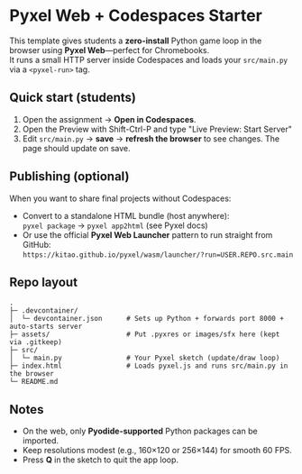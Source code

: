 # Pyxel Web + Codespaces Starter

This template gives students a **zero-install** Python game loop in the browser using **Pyxel Web**—perfect for Chromebooks.  
It runs a small HTTP server inside Codespaces and loads your `src/main.py` via a `<pyxel-run>` tag.

## Quick start (students)
1. Open the assignment → **Open in Codespaces**.
2. Open the Preview with Shift-Ctrl-P and type "Live Preview: Start Server"
3. Edit `src/main.py` → **save** → **refresh the browser** to see changes. The page should update on save.

## Publishing (optional)
When you want to share final projects without Codespaces:
- Convert to a standalone HTML bundle (host anywhere):  
  `pyxel package` → `pyxel app2html` (see Pyxel docs)
- Or use the official **Pyxel Web Launcher** pattern to run straight from GitHub:  
  `https://kitao.github.io/pyxel/wasm/launcher/?run=USER.REPO.src.main`

## Repo layout
```
.
├─ .devcontainer/
│  └─ devcontainer.json      # Sets up Python + forwards port 8000 + auto-starts server
├─ assets/                   # Put .pyxres or images/sfx here (kept via .gitkeep)
├─ src/
│  └─ main.py                # Your Pyxel sketch (update/draw loop)
├─ index.html                # Loads pyxel.js and runs src/main.py in the browser
└─ README.md
```

## Notes
- On the web, only **Pyodide-supported** Python packages can be imported.
- Keep resolutions modest (e.g., 160×120 or 256×144) for smooth 60 FPS.
- Press **Q** in the sketch to quit the app loop.
